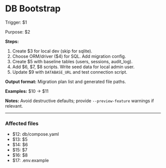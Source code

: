 # DB Bootstrap

Trigger: $1

Purpose: $2

**Steps:**

1. Create $3 for local dev (skip for sqlite).
2. Choose ORM/driver ($4) for SQL. Add migration config.
3. Create $5 with baseline tables (users, sessions, audit_log).
4. Add $6, $7, $8 scripts. Write seed data for local admin user.
5. Update $9 with `DATABASE_URL` and test connection script.

**Output format:** Migration plan list and generated file paths.

**Examples:** $10 → $11

**Notes:** Avoid destructive defaults; provide `--preview-feature` warnings if relevant.

---

### Affected files

- $12: db/compose.yaml
- $13: $5
- $14: $6
- $15: $7
- $16: $8
- $17: .env.example
